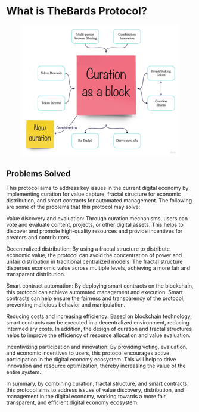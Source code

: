 # What is TheBards Protocol?

<figure><img src=".gitbook/assets/TheBards Protocol.jpeg" alt=""><figcaption></figcaption></figure>

## Problems Solved

This protocol aims to address key issues in the current digital economy by implementing curation for value capture, fractal structure for economic distribution, and smart contracts for automated management. The following are some of the problems that this protocol may solve:

Value discovery and evaluation: Through curation mechanisms, users can vote and evaluate content, projects, or other digital assets. This helps to discover and promote high-quality resources and provide incentives for creators and contributors.

Decentralized distribution: By using a fractal structure to distribute economic value, the protocol can avoid the concentration of power and unfair distribution in traditional centralized models. The fractal structure disperses economic value across multiple levels, achieving a more fair and transparent distribution.

Smart contract automation: By deploying smart contracts on the blockchain, this protocol can achieve automated management and execution. Smart contracts can help ensure the fairness and transparency of the protocol, preventing malicious behavior and manipulation.

Reducing costs and increasing efficiency: Based on blockchain technology, smart contracts can be executed in a decentralized environment, reducing intermediary costs. In addition, the design of curation and fractal structures helps to improve the efficiency of resource allocation and value evaluation.

Incentivizing participation and innovation: By providing voting, evaluation, and economic incentives to users, this protocol encourages active participation in the digital economy ecosystem. This will help to drive innovation and resource optimization, thereby increasing the value of the entire system.

In summary, by combining curation, fractal structure, and smart contracts, this protocol aims to address issues of value discovery, distribution, and management in the digital economy, working towards a more fair, transparent, and efficient digital economy ecosystem.
